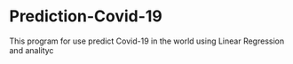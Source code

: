 # Prediction-Covid-19
This program for use predict Covid-19 in the world using Linear Regression and analityc
